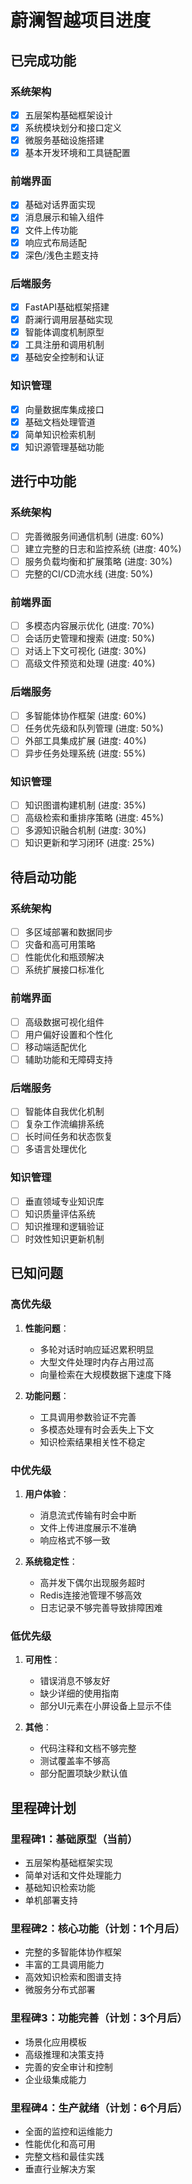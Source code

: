 # 蔚澜智越项目进度

## 已完成功能

### 系统架构

- [x] 五层架构基础框架设计
- [x] 系统模块划分和接口定义
- [x] 微服务基础设施搭建
- [x] 基本开发环境和工具链配置

### 前端界面

- [x] 基础对话界面实现
- [x] 消息展示和输入组件
- [x] 文件上传功能
- [x] 响应式布局适配
- [x] 深色/浅色主题支持

### 后端服务

- [x] FastAPI基础框架搭建
- [x] 蔚澜行调用层基础实现
- [x] 智能体调度机制原型
- [x] 工具注册和调用机制
- [x] 基础安全控制和认证

### 知识管理

- [x] 向量数据库集成接口
- [x] 基础文档处理管道
- [x] 简单知识检索机制
- [x] 知识源管理基础功能

## 进行中功能

### 系统架构

- [ ] 完善微服务间通信机制 (进度: 60%)
- [ ] 建立完整的日志和监控系统 (进度: 40%)
- [ ] 服务负载均衡和扩展策略 (进度: 30%)
- [ ] 完整的CI/CD流水线 (进度: 50%)

### 前端界面

- [ ] 多模态内容展示优化 (进度: 70%)
- [ ] 会话历史管理和搜索 (进度: 50%)
- [ ] 对话上下文可视化 (进度: 30%)
- [ ] 高级文件预览和处理 (进度: 40%)

### 后端服务

- [ ] 多智能体协作框架 (进度: 60%)
- [ ] 任务优先级和队列管理 (进度: 50%)
- [ ] 外部工具集成扩展 (进度: 40%)
- [ ] 异步任务处理系统 (进度: 55%)

### 知识管理

- [ ] 知识图谱构建机制 (进度: 35%)
- [ ] 高级检索和重排序策略 (进度: 45%)
- [ ] 多源知识融合机制 (进度: 30%)
- [ ] 知识更新和学习闭环 (进度: 25%)

## 待启动功能

### 系统架构

- [ ] 多区域部署和数据同步
- [ ] 灾备和高可用策略
- [ ] 性能优化和瓶颈解决
- [ ] 系统扩展接口标准化

### 前端界面

- [ ] 高级数据可视化组件
- [ ] 用户偏好设置和个性化
- [ ] 移动端适配优化
- [ ] 辅助功能和无障碍支持

### 后端服务

- [ ] 智能体自我优化机制
- [ ] 复杂工作流编排系统
- [ ] 长时间任务和状态恢复
- [ ] 多语言处理优化

### 知识管理

- [ ] 垂直领域专业知识库
- [ ] 知识质量评估系统
- [ ] 知识推理和逻辑验证
- [ ] 时效性知识更新机制

## 已知问题

### 高优先级

1. **性能问题**：
   - 多轮对话时响应延迟累积明显
   - 大型文件处理时内存占用过高
   - 向量检索在大规模数据下速度下降

2. **功能问题**：
   - 工具调用参数验证不完善
   - 多模态处理有时会丢失上下文
   - 知识检索结果相关性不稳定

### 中优先级

1. **用户体验**：
   - 消息流式传输有时会中断
   - 文件上传进度展示不准确
   - 响应格式不够一致

2. **系统稳定性**：
   - 高并发下偶尔出现服务超时
   - Redis连接池管理不够高效
   - 日志记录不够完善导致排障困难

### 低优先级

1. **可用性**：
   - 错误消息不够友好
   - 缺少详细的使用指南
   - 部分UI元素在小屏设备上显示不佳

2. **其他**：
   - 代码注释和文档不够完整
   - 测试覆盖率不够高
   - 部分配置项缺少默认值

## 里程碑计划

### 里程碑1：基础原型（当前）

- 五层架构基础框架实现
- 简单对话和文件处理能力
- 基础知识检索功能
- 单机部署支持

### 里程碑2：核心功能（计划：1个月后）

- 完整的多智能体协作框架
- 丰富的工具调用能力
- 高效知识检索和图谱支持
- 微服务分布式部署

### 里程碑3：功能完善（计划：3个月后）

- 场景化应用模板
- 高级推理和决策支持
- 完善的安全审计和控制
- 企业级集成能力

### 里程碑4：生产就绪（计划：6个月后）

- 全面的监控和运维能力
- 性能优化和高可用
- 完整文档和最佳实践
- 垂直行业解决方案 